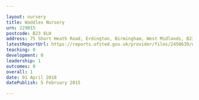 ```yaml
---

layout: nursery
title: Waddles Nursery
urn: 229015
postcode: B23 6LH
address: 75 Short Heath Road, Erdington, Birmingham, West Midlands, B23 6LH
latestReportUrl: https://reports.ofsted.gov.uk/provider/files/2458639/urn/229015.pdf
teaching: 0
development: 0
leadership: 1
outcomes: 0
overall: 1
date: 01 April 2018 
datePublish: 5 February 2015

---
```

